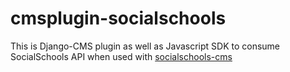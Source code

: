 cmsplugin-socialschools
=======================

This is Django-CMS plugin as well as Javascript SDK to consume SocialSchools API when used with [socialschools-cms](https://github.com/changer/socialschools-cms)

